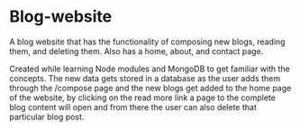 # Blog-website
A blog website that has the functionality of composing new blogs, reading them, and deleting them. Also has a home, about, and contact page.

Created while learning Node modules and MongoDB to get familiar with the concepts.
The new data gets stored in a database as the user adds them through the /compose page and the new blogs get added to the home page of the website, by clicking on the read more link a page to the complete blog content will open and from there the user can also delete that particular blog post.
